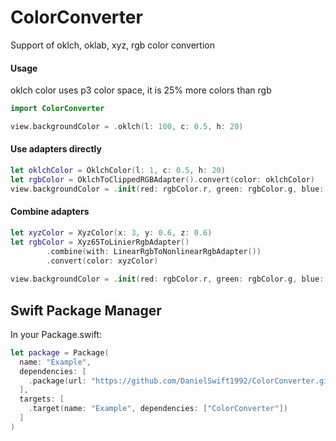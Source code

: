 # ColorConverter

Support of oklch, oklab, xyz, rgb color convertion

#### Usage

oklch color uses p3 color space, it is 25% more colors than rgb
``` swift
import ColorConverter

view.backgroundColor = .oklch(l: 100, c: 0.5, h: 20)
```

#### Use adapters directly
``` swift
let oklchColor = OklchColor(l: 1, c: 0.5, h: 20)
let rgbColor = OklchToClippedRGBAdapter().convert(color: oklchColor)
view.backgroundColor = .init(red: rgbColor.r, green: rgbColor.g, blue: rgbColor.b, alpha: rgbColor.a)
```

#### Combine adapters
``` swift
let xyzColor = XyzColor(x: 3, y: 0.6, z: 0.6)
let rgbColor = Xyz65ToLinierRgbAdapter()
        .combine(with: LinearRgbToNonlinearRgbAdapter())
        .convert(color: xyzColor)
        
view.backgroundColor = .init(red: rgbColor.r, green: rgbColor.g, blue: rgbColor.b, alpha: rgbColor.a)
```

## Swift Package Manager

In your Package.swift:

```swift
let package = Package(
  name: "Example",
  dependencies: [
    .package(url: "https://github.com/DanielSwift1992/ColorConverter.git", from: "0.0.1")
  ],
  targets: [
    .target(name: "Example", dependencies: ["ColorConverter"])
  ]
)
```
